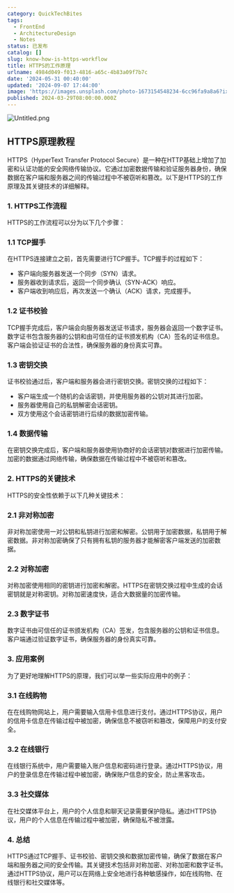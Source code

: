 ```yaml
---
category: QuickTechBites
tags:
  - FrontEnd
  - ArchitectureDesign
  - Notes
status: 已发布
catalog: []
slug: know-how-is-https-workflow
title: HTTPS的工作原理
urlname: 4984d049-f013-4816-a65c-4b83a09f7b7c
date: '2024-05-31 00:40:00'
updated: '2024-09-07 17:44:00'
image: 'https://images.unsplash.com/photo-1673154548234-6cc96fa9a8a6?ixlib=rb-4.0.3&q=85&fm=jpg&crop=entropy&cs=srgb'
published: 2024-03-29T08:00:00.000Z
---
```


![Untitled.png](https://prod-files-secure.s3.us-west-2.amazonaws.com/5d24fe63-e567-4804-86f9-9fdc62e13082/2950c759-0255-4c0a-becc-122aae8c82c0/Untitled.png?X-Amz-Algorithm=AWS4-HMAC-SHA256&X-Amz-Content-Sha256=UNSIGNED-PAYLOAD&X-Amz-Credential=ASIAZI2LB466VUVNPHSZ%2F20250405%2Fus-west-2%2Fs3%2Faws4_request&X-Amz-Date=20250405T213211Z&X-Amz-Expires=3600&X-Amz-Security-Token=IQoJb3JpZ2luX2VjEL7%2F%2F%2F%2F%2F%2F%2F%2F%2F%2FwEaCXVzLXdlc3QtMiJGMEQCIBYgGmhiOBS5FsnDdUN70lTxtVulnH4A97gppFqDUVVvAiBVKOhYF6FESVk3wrw%2FgrWB8visaTZgAIH%2B1MvGvFD5Eir%2FAwg3EAAaDDYzNzQyMzE4MzgwNSIMX9M1O3lp9LHqkTaoKtwDGqfXsu6drlb0Dr%2FloB%2FSS4ErFINhpOBncZSHnUQObtGMdCvgKppCpFlNK65AFJWM1zBFe6uqI8KjmLwzV4oPwB7qz2zzlb1T%2BcvpaBJb7D%2FNISFjflpOz8ko5P2H5WK%2F5oq25zsW0x3AKy7VKczfaQZ7OwHT%2BFW6bHNz33ibkFHHbIvhdnELNCOcI6W2MLDzu8BWO%2FGV17w3rU%2FUV0o2kcpZS%2Fksvb2fwlHLfMNLsyq78vpyrYiR2AtBWAraHNBwVYGYvWBCZ3Pp6d0t8KMhNQlPgddJZR8YrzcXxKrWCmTQdeA1C46OWVwJ%2BAPYLeyjNVwEUV6BrObDtIXD9mJspSL0vl0CADBQbVVM0S9FqBFExt2boTQaGQ8m6d%2F5zp0soTwdEh8vrK8eOWhGOTc9NllwwKlFAGc382XU6nV71oaUCa113DtdQuBuBnd2YHb%2BLw2xyc25gTWf7UHP2LnPQ3EXe%2By2IlD7RJk5rEv8N4H80lPVqo4UVyu7kMdvRHKBQL2Dnb9RXIqF7v7QwSQ5%2BYrdltOOCrR2fUNDkHC2fXO0lEEa2bbZwQL15vBJbRMtKGYMB%2FAhr83BZQrEdNQbETjWxP%2BJjOHukx%2BAjFGbdaKD45X19jJo1lri8mEwn8HGvwY6pgESZ8gfP0EF6lBvwhUNZKc5a90xEuy0DZ7wjztKZ0LlHvZNYRSUckxpSJMa74A33paxWwotSe5ZMKtpAvoLdfBgqgvbpOi%2BfbvRjzu%2FRDdmeV3IFj2HYAjCrPJEnpc1DuBjLyqQ%2Btl85nsvvNCYszb2nBalV7a8IqZbo9J9zg2sqmIx%2FdpT1zxaYbmcxhUF0grhWvlh5GIaClrnBwQWVpe6ZUVh03IN&X-Amz-Signature=82a0c761113d3087051c70a9ef94bc6e5dd4037bc20d6d50ea0a0d78b4995772&X-Amz-SignedHeaders=host&x-id=GetObject)


## HTTPS原理教程


HTTPS（HyperText Transfer Protocol Secure）是一种在HTTP基础上增加了加密和认证功能的安全网络传输协议。它通过加密数据传输和验证服务器身份，确保数据在客户端和服务器之间的传输过程中不被窃听和篡改。以下是HTTPS的工作原理及其关键技术的详细解释。


### 1. HTTPS工作流程


HTTPS的工作流程可以分为以下几个步骤：


### 1.1 TCP握手


在HTTPS连接建立之前，首先需要进行TCP握手。TCP握手的过程如下：

- 客户端向服务器发送一个同步（SYN）请求。
- 服务器收到请求后，返回一个同步确认（SYN-ACK）响应。
- 客户端收到响应后，再次发送一个确认（ACK）请求，完成握手。

### 1.2 证书校验


TCP握手完成后，客户端会向服务器发送证书请求，服务器会返回一个数字证书。数字证书包含服务器的公钥和由可信任的证书颁发机构（CA）签名的证书信息。客户端会验证证书的合法性，确保服务器的身份真实可靠。


### 1.3 密钥交换


证书校验通过后，客户端和服务器会进行密钥交换。密钥交换的过程如下：

- 客户端生成一个随机的会话密钥，并使用服务器的公钥对其进行加密。
- 服务器使用自己的私钥解密会话密钥。
- 双方使用这个会话密钥进行后续的数据加密传输。

### 1.4 数据传输


在密钥交换完成后，客户端和服务器使用协商好的会话密钥对数据进行加密传输。加密的数据通过网络传输，确保数据在传输过程中不被窃听和篡改。


### 2. HTTPS的关键技术


HTTPS的安全性依赖于以下几种关键技术：


### 2.1 非对称加密


非对称加密使用一对公钥和私钥进行加密和解密。公钥用于加密数据，私钥用于解密数据。非对称加密确保了只有拥有私钥的服务器才能解密客户端发送的加密数据。


### 2.2 对称加密


对称加密使用相同的密钥进行加密和解密。HTTPS在密钥交换过程中生成的会话密钥就是对称密钥。对称加密速度快，适合大数据量的加密传输。


### 2.3 数字证书


数字证书由可信任的证书颁发机构（CA）签发，包含服务器的公钥和证书信息。客户端通过验证数字证书，确保服务器的身份真实可靠。


### 3. 应用案例


为了更好地理解HTTPS的原理，我们可以举一些实际应用中的例子：


### 3.1 在线购物


在在线购物网站上，用户需要输入信用卡信息进行支付。通过HTTPS协议，用户的信用卡信息在传输过程中被加密，确保信息不被窃听和篡改，保障用户的支付安全。


### 3.2 在线银行


在线银行系统中，用户需要输入账户信息和密码进行登录。通过HTTPS协议，用户的登录信息在传输过程中被加密，确保账户信息的安全，防止黑客攻击。


### 3.3 社交媒体


在社交媒体平台上，用户的个人信息和聊天记录需要保护隐私。通过HTTPS协议，用户的个人信息在传输过程中被加密，确保隐私不被泄露。


### 4. 总结


HTTPS通过TCP握手、证书校验、密钥交换和数据加密传输，确保了数据在客户端和服务器之间的安全传输。其关键技术包括非对称加密、对称加密和数字证书。通过HTTPS协议，用户可以在网络上安全地进行各种敏感操作，如在线购物、在线银行和社交媒体等。

